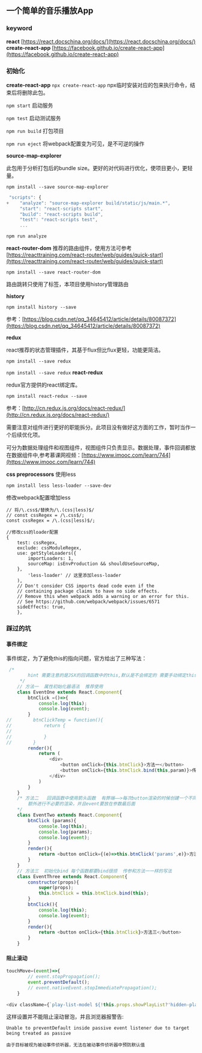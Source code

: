 ## 一个简单的音乐播放App

### keyword
**react**
[https://react.docschina.org/docs/](https://react.docschina.org/docs/)
**create-react-app**
[https://facebook.github.io/create-react-app](https://facebook.github.io/create-react-app)

### 初始化
**create-react-app**
```npx create-react-app``` npx临时安装对应的包来执行命令，结束后将删除此包。

```npm start```  启动服务

```npm test``` 启动测试服务

```npm run build``` 打包项目

```npm run eject``` 将webpack配置变为可见，是不可逆的操作

**source-map-explorer**

此包用于分析打包后的bundle size。更好的对代码进行优化，使项目更小，更轻量。

```npm install --save source-map-explorer```

```js
 "scripts": {
+    "analyze": "source-map-explorer build/static/js/main.*",
     "start": "react-scripts start",
     "build": "react-scripts build",
     "test": "react-scripts test",
     ...
```
```npm run analyze```

**react-router-dom**
推荐的路由组件，使用方法可参考[https://reacttraining.com/react-router/web/guides/quick-start](https://reacttraining.com/react-router/web/guides/quick-start)

```npm install --save react-router-dom```

路由跳转只使用了<Link>标签，本项目使用history管理路由

**history**

```npm install history --save```

参考：[https://blog.csdn.net/qq_34645412/article/details/80087372](https://blog.csdn.net/qq_34645412/article/details/80087372)


**redux**

react推荐的状态管理插件，其基于flux但比flux更轻，功能更简洁。

```npm install --save redux```


```npm install --save redux```
**react-redux**

redux官方提供的react绑定库。

```npm install react-redux --save```

参考：[http://cn.redux.js.org/docs/react-redux/](http://cn.redux.js.org/docs/react-redux/)

需要注意对组件进行更好的职能拆分。此项目没有做好这方面的工作，暂时当作一个后续优化项。

可分为数据处理组件和视图组件，视图组件只负责显示。数据处理，事件回调都放在数据组件中,参考慕课网视频：[https://www.imooc.com/learn/744](https://www.imooc.com/learn/744)


**css preprocessors**
使用less

```npm install less less-loader --save-dev```

修改webpack配置增加less

```
// 将/\.css$/替换为/\.(css|less)$/
// const cssRegex = /\.css$/;
const cssRegex = /\.(css|less)$/;

//修改css的loader配置
{
    test: cssRegex,
    exclude: cssModuleRegex,
    use: getStyleLoaders({
        importLoaders: 1,
        sourceMap: isEnvProduction && shouldUseSourceMap,
    },
        'less-loader' // 这里添加less-loader
    ),
    // Don't consider CSS imports dead code even if the
    // containing package claims to have no side effects.
    // Remove this when webpack adds a warning or an error for this.
    // See https://github.com/webpack/webpack/issues/6571
    sideEffects: true,
    },
```

### 踩过的坑

#### 事件绑定

事件绑定，为了避免this的指向问题，官方给出了三种写法：

```js
 /*
        hint 需要注意的是JSX的回调函数中的this,默认是不会绑定的 需要手动绑定this.或者使用箭头函数来避免this指向undefined
     */
    // 方法一  属性初始化器语法  推荐使用
    class EventOne extends React.Component{
        btnClick =()=>{
            console.log(this);
            console.log(event);
        }
//        btnClickTemp = function(){
//            return {
//
//            }
//        }
        render(){
            return (
                <div>
                    <button onClick={this.btnClick}>方法一</button>
                    <button onClick={this.btnClick.bind(this,param)}>传参写法</button>
                </div>
            )
        }
    }
    /* 方法二   回调函数中使用箭头函数  有弊端——>每次button渲染的时候创建一个不同的回调函数，如果这个回调函数被传入低阶组件，会导致组件也触发
        额外进行不必要的渲染，并且event要放在参数最后面
    */
    class EventTwo extends React.Component{
        btnClick (params){
            console.log(this);
            console.log(params);
            console.log(event);
        }
        render(){
            return <button onClick={(e)=>this.btnClick('params',e)}>方法二</button>
        }
    }
    // 方法三  初始化bind 每个函数都要bind很烦  传参和方法一一样的写法
    class EventThree extends React.Component{
        constructor(props){
            super(props);
            this.btnClick = this.btnClick.bind(this);
        }
        btnClick(){
            console.log(this);
            console.log(event);
        }
        render(){
            return <button onClick={this.btnClick}>方法三</button>
        }
    }

```

#### 阻止滚动

```js
touchMove=(event)=>{
        // event.stopPropagation();
        event.preventDefault();
        // event.nativeEvent.stopImmediatePropagation();
    }
    
<div className={`play-list-model ${!this.props.showPlayList?'hidden-play-list-model':''}`} onTouchMove={this.touchMove}>
```
这样设置并不能阻止滚动冒泡，并且浏览器报警告:

    Unable to preventDefault inside passive event listener due to target being treated as passive

    由于目标被视为被动事件侦听器，无法在被动事件侦听器中预防默认值


